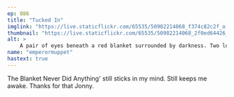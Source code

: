 ```yaml
---
ep: 086
title: "Tucked In"
imglink: "https://live.staticflickr.com/65535/50982214068_f374c82c2f_o.jpg"
thumbnail: "https://live.staticflickr.com/65535/50982214068_2f0ed64426_q.jpg"
alt: >
    A pair of eyes beneath a red blanket surrounded by darkness. Two long spindly arms reach out from the darkness towards it.
name: "emperormuppet"
hastext: true
---
```

The Blanket Never Did Anything' still sticks in my mind. Still keeps me awake. Thanks for that Jonny.
